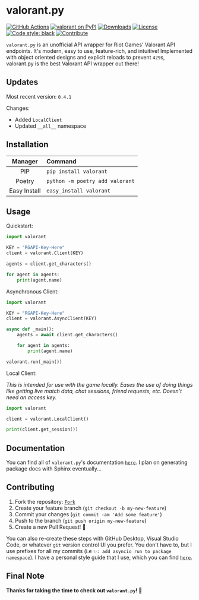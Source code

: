 # valorant.py

[![GitHub Actions](https://camo.githubusercontent.com/0fc9226929794d4d4dfb9ac05a1786942f8e4b4300207224277ac49e22e9fdb6/68747470733a2f2f7472617669732d63692e636f6d2f7073662f626c61636b2e7376673f6272616e63683d6d6173746572)](https://github.com/frissyn/valorant.py/actions)
[![valorant on PyPI](https://img.shields.io/pypi/v/valorant.svg)](https://pypi.python.org/pypi/valorant)
[![Downloads](https://pepy.tech/badge/valorant/month)](https://pepy.tech/project/valorant)
[![License](https://img.shields.io/pypi/l/valorant.svg)](https://pypi.python.org/pypi/valorant)
[![Code style: black](https://img.shields.io/badge/code%20style-black-000000.svg)](https://github.com/psf/black)
[![Contribute](https://img.shields.io/badge/contributions-welcome-brightgreen.svg?style=flat)](https://github.com/frissyn/valorant.py/issues)

`valorant.py` is an unofficial API wrapper for Riot Games' Valorant API endpoints. It's modern, easy to use, feature-rich, and intuitive! Implemented with object oriented designs and explicit reloads to prevent `429`s, valorant.py is the best Valorant API wrapper out there!

## Updates

Most recent version: `0.4.1`

Changes:
+ Added `LocalClient`
+ Updated `__all__` namespace

## Installation

|Manager|Command|
|:-:|:--|
|PIP|`pip install valorant`|
|Poetry|`python -m poetry add valorant`|
|Easy Install|`easy_install valorant`|

## Usage

Quickstart:

```py
import valorant

KEY = "RGAPI-Key-Here"
client = valorant.Client(KEY)

agents = client.get_characters()

for agent in agents:
    print(agent.name)
```

Asynchronous Client:

```py
import valorant

KEY = "RGAPI-Key-Here"
client = valorant.AsyncClient(KEY)

async def _main():
    agents = await client.get_characters()

    for agent in agents:
        print(agent.name)

valorant.run(_main())
```

Local Client:

*This is intended for use with the game locally. Eases the use of doing things like getting live match data, chat sessions, friend requests, etc. Doesn't need an access key.*

```python
import valorant

client = valorant.LocalClient()

print(client.get_session())
```

## Documentation

You can find all of `valorant.py`'s documentation [`here`](https://github.com/frissyn/valorant.py/tree/master/docs). I plan on generating package docs with Sphinx eventually...

## Contributing

1. Fork the repository: [`Fork`](https://github.com/frissyn/valorant.py/fork)
2. Create your feature branch (`git checkout -b my-new-feature`)
3. Commit your changes (`git commit -am 'Add some feature'`)
4. Push to the branch (`git push origin my-new-feature`)
5. Create a new Pull Request! 🎉

You can also re-create these steps with GitHub Desktop, Visual Studio Code, or whatever `git` version control UI you prefer. You don't have to, but I use prefixes for all my commits (i.e `✨: add asyncio run to package namespace`). I have a personal style guide that I use, which you can find [`here`](https://github.com/frissyn/commit-prefixes).


## Final Note

**Thanks for taking the time to check out `valorant.py`! 🎉**

